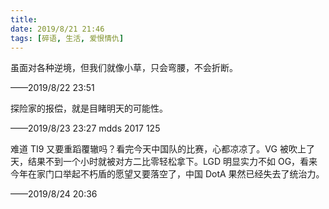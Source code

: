 ```yaml
---
title: 
date: 2019/8/21 21:46
tags: [碎语, 生活, 爱恨情仇]
---
```


虽面对各种逆境，但我们就像小草，只会弯腰，不会折断。

——2019/8/22 23:51

探险家的报偿，就是目睹明天的可能性。

——2019/8/23 23:27 mdds 2017 125

难道 TI9 又要重蹈覆辙吗？看完今天中国队的比赛，心都凉凉了。VG 被吹上了天，结果不到一个小时就被对方二比零轻松拿下。LGD 明显实力不如 OG，看来今年在家门口举起不朽盾的愿望又要落空了，中国 DotA 果然已经失去了统治力。

——2019/8/24 20:36
